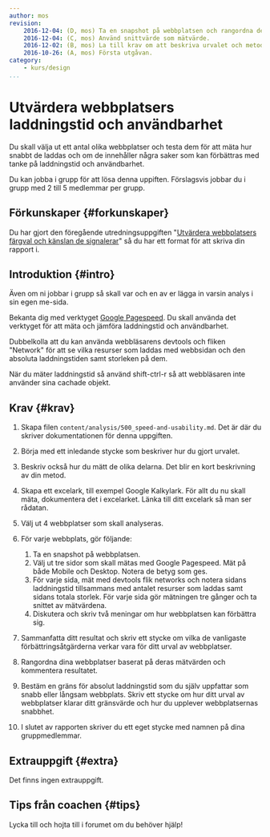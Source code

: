 ```yaml
---
author: mos
revision:
    2016-12-04: (D, mos) Ta en snapshot på webbplatsen och rangordna dem.
    2016-12-04: (C, mos) Använd snittvärde som mätvärde.
    2016-12-02: (B, mos) La till krav om att beskriva urvalet och metoden.
    2016-10-26: (A, mos) Första utgåvan.
category:
    - kurs/design
...
```

Utvärdera webbplatsers laddningstid och användbarhet
===================================

Du skall välja ut ett antal olika webbplatser och testa dem för att mäta hur snabbt de laddas och om de innehåller några saker som kan förbättras med tanke på laddningstid och användbarhet.

Du kan jobba i grupp för att lösa denna uppiften. Förslagsvis jobbar du i grupp med 2 till 5 medlemmar per grupp.

<!--more-->



Förkunskaper {#forkunskaper}
-----------------------

Du har gjort den föregående utredningsuppgiften "[Utvärdera webbplatsers färgval och känslan de signalerar](uppgift/utvardera-webbplatsers-fargval-och-kanslan-de-signalerar)" så du har ett format för att skriva din rapport i.



Introduktion {#intro}
-----------------------

Även om ni jobbar i grupp så skall var och en av er lägga in varsin analys i sin egen me-sida.

Bekanta dig med verktyget [Google Pagespeed](https://developers.google.com/speed/pagespeed/). Du skall använda det verktyget för att mäta och jämföra laddningstid och användbarhet.

Dubbelkolla att du kan använda webbläsarens devtools och fliken "Network" för att se vilka resurser som laddas med webbsidan och den absoluta laddningstiden samt storleken på dem.

När du mäter laddningstid så använd shift-ctrl-r så att webbläsaren inte använder sina cachade objekt.



Krav {#krav}
-----------------------

1. Skapa filen `content/analysis/500_speed-and-usability.md`. Det är där du skriver dokumentationen för denna uppgiften.

1. Börja med ett inledande stycke som beskriver hur du gjort urvalet.

1. Beskriv också hur du mätt de olika delarna. Det blir en kort beskrivning av din metod.

1. Skapa ett excelark, till exempel Google Kalkylark. För allt du nu skall mäta, dokumentera det i excelarket. Länka till ditt excelark så man ser rådatan.

1. Välj ut 4 webbplatser som skall analyseras.

1. För varje webbplats, gör följande:
    1. Ta en snapshot på webbplatsen.
    1. Välj ut tre sidor som skall mätas med Google Pagespeed. Mät på både Mobile och Desktop. Notera de betyg som ges.
    1. För varje sida, mät med devtools flik networks och notera sidans laddningstid tillsammans med antalet resurser som laddas samt sidans totala storlek. För varje sida gör mätningen tre gånger och ta snittet av mätvärdena.
    1. Diskutera och skriv två meningar om hur webbplatsen kan förbättra sig.

1. Sammanfatta ditt resultat och skriv ett stycke om vilka de vanligaste förbättringsåtgärderna verkar vara för ditt urval av webbplatser.

1. Rangordna dina webbplatser baserat på deras mätvärden och kommentera resultatet.

1. Bestäm en gräns för absolut laddningstid som du själv uppfattar som snabb eller långsam webbplats. Skriv ett stycke om hur ditt urval av webbplatser klarar ditt gränsvärde och hur du upplever webbplatsernas snabbhet.

1. I slutet av rapporten skriver du ett eget stycke med namnen på dina gruppmedlemmar.



Extrauppgift {#extra}
-----------------------

Det finns ingen extrauppgift.



Tips från coachen {#tips}
-----------------------

Lycka till och hojta till i forumet om du behöver hjälp!
